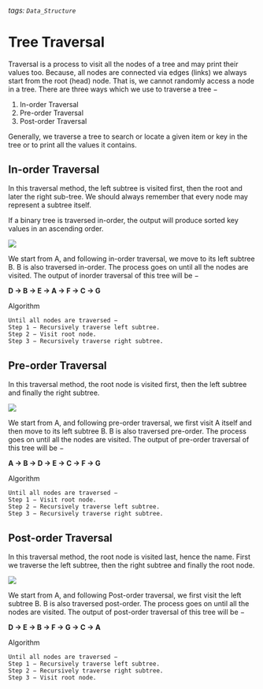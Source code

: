 ###### tags: `Data_Structure`


# Tree Traversal

Traversal is a process to visit all the nodes of a tree and may print their values too. Because, all nodes are connected via edges (links) we always start from the root (head) node. That is, we cannot randomly access a node in a tree. There are three ways which we use to traverse a tree −

1. In-order Traversal
2. Pre-order Traversal
3. Post-order Traversal

Generally, we traverse a tree to search or locate a given item or key in the tree or to print all the values it contains.

## In-order Traversal

In this traversal method, the left subtree is visited first, then the root and later the right sub-tree. We should always remember that every node may represent a subtree itself.

If a binary tree is traversed in-order, the output will produce sorted key values in an ascending order.

![](https://i.imgur.com/Ws9iVmB.png)


We start from A, and following in-order traversal, we move to its left subtree B. B is also traversed in-order. The process goes on until all the nodes are visited. The output of inorder traversal of this tree will be −

**D → B → E → A → F → C → G**



Algorithm
```
Until all nodes are traversed −
Step 1 − Recursively traverse left subtree.
Step 2 − Visit root node.
Step 3 − Recursively traverse right subtree.
```


## Pre-order Traversal

In this traversal method, the root node is visited first, then the left subtree and finally the right subtree.

![](https://i.imgur.com/sEEi9lW.png)

We start from A, and following pre-order traversal, we first visit A itself and then move to its left subtree B. B is also traversed pre-order. The process goes on until all the nodes are visited. The output of pre-order traversal of this tree will be −

**A → B → D → E → C → F → G**

Algorithm
```
Until all nodes are traversed −
Step 1 − Visit root node.
Step 2 − Recursively traverse left subtree.
Step 3 − Recursively traverse right subtree.
```

## Post-order Traversal

In this traversal method, the root node is visited last, hence the name. First we traverse the left subtree, then the right subtree and finally the root node.

![](https://i.imgur.com/JajVQCr.png)

We start from A, and following Post-order traversal, we first visit the left subtree B. B is also traversed post-order. The process goes on until all the nodes are visited. The output of post-order traversal of this tree will be −

**D → E → B → F → G → C → A**

Algorithm
```
Until all nodes are traversed −
Step 1 − Recursively traverse left subtree.
Step 2 − Recursively traverse right subtree.
Step 3 − Visit root node.
```

